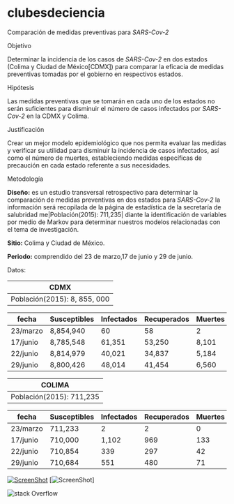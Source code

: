 # clubesdeciencia

Comparación de medidas preventivas para *SARS-Cov-2*

Objetivo

Determinar la incidencia de los casos de *SARS-Cov-2* en dos estados (Colima y Ciudad de México[CDMX]) para comparar la eficacia de medidas preventivas tomadas por el gobierno en respectivos estados.

Hipótesis

Las medidas preventivas que se tomarán en cada uno de los estados no serán suficientes para disminuir el número de casos infectados por *SARS-Cov-2* en la CDMX y Colima.

Justificación

Crear un mejor modelo epidemiológico que nos permita evaluar las medidas y verificar su utilidad para disminuir la incidencia de casos infectados, así como el número de muertes, estableciendo medidas específicas de precaución en cada estado referente a sus necesidades.

Metodología 

**Diseño:** es un estudio transversal retrospectivo para determinar la comparación de medidas preventivas en dos estados para *SARS-Cov-2* la información será recopilada de la página de estadística de la secretaría de salubridad me|Población(2015): 711,235| diante la identificación de variables por medio de Markov para determinar nuestros modelos relacionadas con el tema de investigación.

**Sitio:** Colima y Ciudad de México.

**Periodo:** comprendido del 23 de marzo,17 de junio y 29 de junio.

Datos:

|                         CDMX                        |
|-----------------------------------------------------|
|Población(2015): 8, 855, 000                         |


| fecha | Susceptibles | Infectados | Recuperados | Muertes |
| ------------- | ------------- | ------------- | ------------- | ------------- |
| 23/marzo  |     8,854,940     | 60  | 58  | 2 |
| 17/junio  | 8,785,548  | 61,351 | 53,250  | 8,101  |
| 22/junio  |       8,814,979        |   40,021    | 34,837   |    5,184  |
| 29/junio  | 8,800,426  | 48,014  | 41,454  | 6,560 |

|                         COLIMA                      |
|-----------------------------------------------------|
|Población(2015): 711,235                             |


| fecha | Susceptibles | Infectados | Recuperados | Muertes |
| ------------- | ------------- | ------------- | ------------- | ------------- |
| 23/marzo  | 711,233  | 2  | 2  | 0  |
| 17/junio  | 710,000  | 1,102  | 969 | 133 |
| 22/junio  | 710,854  | 339  | 297  | 42  |
| 29/junio  | 710,684  | 551  | 480 | 71 |


[![ScreenShot](https://postmodernjukebox.com/wp-content/uploads/2017/12/Screen-Shot-2017-12-13-at-1.18.05-PM-e1513224576689.png)](https://www.youtube.com/watch?v=FyFwko9O2UE&list=RDMMlrscdXiKnWc&index=4)
[![ScreenShot](https://media.tenor.com/images/f4c8059e75d21aa301174d4374ec4680/tenor.gif)]

![stack Overflow](https://www.clubesdeciencia.mx/static/theme/mx/logo10241024.png)
